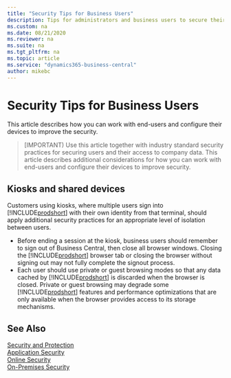 ```yaml
---
title: "Security Tips for Business Users"
description: Tips for administrators and business users to secure their devices that access Business Central.
ms.custom: na
ms.date: 08/21/2020
ms.reviewer: na
ms.suite: na
ms.tgt_pltfrm: na
ms.topic: article
ms.service: "dynamics365-business-central"
author: mikebc
---
```


# Security Tips for Business Users

This article describes how you can work with end-users and configure their devices to improve the security.

> [IMPORTANT)
> Use this article together with industry standard security practices for securing users and their access to company data. This article describes additional considerations for how you can work with end-users and configure their devices to improve security.

## Kiosks and shared devices

Customers using kiosks, where multiple users sign into [!INCLUDE[prodshort](../developer/includes/prodshort.md)] with their own identity from that terminal, should apply additional security practices for an appropriate level of isolation between users.
 - Before ending a session at the kiosk, business users should remember to sign out of Business Central, then close all browser windows. Closing the [!INCLUDE[prodshort](../developer/includes/prodshort.md)] browser tab or closing the browser without signing out may not fully complete the signout process.
 - Each user should use private or guest browsing modes so that any data cached by [!INCLUDE[prodshort](../developer/includes/prodshort.md)] is discarded when the browser is closed. Private or guest browsing may degrade some [!INCLUDE[prodshort](../developer/includes/prodshort.md)] features and performance optimizations that are only available when the browser provides access to its storage mechanisms.


## See Also  

[Security and Protection](security-and-protection.md)  
[Application Security](security-application.md)  
[Online Security](security-online.md)  
[On-Premises Security](security-onpremises.md)  
